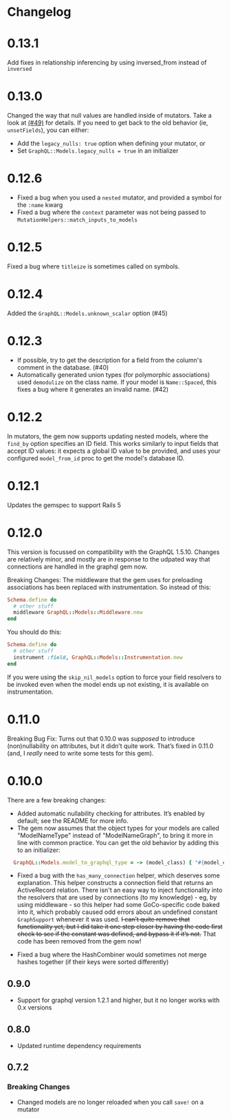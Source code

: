 # Changelog

# 0.13.1
Add fixes in relationship inferencing by using inversed_from instead of `inversed`

# 0.13.0
Changed the way that null values are handled inside of mutators. Take a look at [(#49)](https://github.com/goco-inc/graphql-activerecord/pull/49)
for details. If you need to get back to the old behavior (ie, `unsetFields`), you can either:
- Add the `legacy_nulls: true` option when defining your mutator, or
- Set `GraphQL::Models.legacy_nulls = true` in an initializer

# 0.12.6
- Fixed a bug when you used a `nested` mutator, and provided a symbol for the `:name` kwarg
- Fixed a bug where the `context` parameter was not being passed to `MutationHelpers::match_inputs_to_models`

# 0.12.5
Fixed a bug where `titleize` is sometimes called on symbols.

# 0.12.4
Added the `GraphQL::Models.unknown_scalar` option (#45)

# 0.12.3
- If possible, try to get the description for a field from the column's comment in the database. (#40)
- Automatically generated union types (for polymorphic associations) used `demodulize` on the class name. If your model is `Name::Spaced`, this fixes a bug where it generates an invalid name. (#42)

# 0.12.2
In mutators, the gem now supports updating nested models, where the `find_by` option specifies an ID field. This works similarly
to input fields that accept ID values: it expects a global ID value to be provided, and uses your configured `model_from_id` proc
to get the model's database ID.

# 0.12.1
Updates the gemspec to support Rails 5

# 0.12.0
This version is focussed on compatibility with the GraphQL 1.5.10. Changes are relatively minor, and mostly are in response to the udpated way that connections are handled in the graphql gem now.

Breaking Changes:
The middleware that the gem uses for preloading associations has been replaced with instrumentation. So instead of this:
```ruby
Schema.define do
  # other stuff
  middleware GraphQL::Models::Middleware.new
end
```
You should do this:
```ruby
Schema.define do
  # other stuff
  instrument :field, GraphQL::Models::Instrumentation.new
end
```
If you were using the `skip_nil_models` option to force your field resolvers to be invoked even when the model ends up not existing, it is available on instrumentation.

# 0.11.0
Breaking Bug Fix: Turns out that 0.10.0 was _supposed_ to introduce (non)nullability on attributes, but it didn’t quite work. That’s
fixed in 0.11.0 (and, I _really_ need to write some tests for this gem).

# 0.10.0
There are a few breaking changes:
- Added automatic nullability checking for attributes. It’s enabled by default; see the README for more info.
- The gem now assumes that the object types for your models are called "ModelNameType" instead of "ModelNameGraph",
  to bring it more in line with common practice. You can get the old behavior by adding this to an initializer:

```ruby
  GraphQL::Models.model_to_graphql_type = -> (model_class) { "#{model_class.name}Graph".safe_constantize }
```

- Fixed a bug with the `has_many_connection` helper, which deserves some explanation. This helper constructs a
  connection field that returns an ActiveRecord relation. There isn't an easy way to inject functionality into the resolvers
  that are used by connections (to my knowledge) - eg, by using middleware - so this helper had some GoCo-specific code
  baked into it, which probably caused odd errors about an undefined constant `GraphSupport` whenever it was used. ~~I can’t
  quite remove that functionality yet, but I did take it one step closer by having the code first check to see if the constant
  was defined, and bypass it if it’s not.~~ That code has been removed from the gem now!

- Fixed a bug where the HashCombiner would sometimes not merge hashes together (if their keys were sorted differently)

## 0.9.0
- Support for graphql version 1.2.1 and higher, but it no longer works with 0.x versions

## 0.8.0
- Updated runtime dependency requirements

## 0.7.2

### Breaking Changes
- Changed models are no longer reloaded when you call `save!` on a mutator
